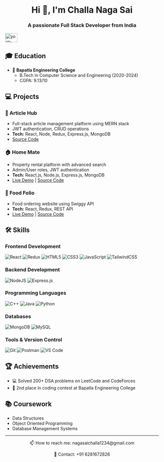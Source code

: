 <h1 align="center">Hi 👋, I'm Challa Naga Sai</h1>
<h3 align="center">A passionate Full Stack Developer from India</h3>

<p align="left">
<a href="https://linkedin.com/in/your-linkedin" target="blank"><img align="center" src="https://raw.githubusercontent.com/rahuldkjain/github-profile-readme-generator/master/src/images/icons/Social/linked-in-alt.svg" alt="your-linkedin" height="30" width="40" /></a>
</p>

## 🎓 Education
- 🏫 **Bapatla Engineering College**
  - B.Tech in Computer Science and Engineering (2020-2024)
  - CGPA: 9.13/10

## 💻 Projects

### 📝 Article Hub
- Full-stack article management platform using MERN stack
- JWT authentication, CRUD operations
- **Tech:** React, Node, Redux, Express.js, MongoDB
- [Source Code](your-repo-link)

### 🏠 Home Mate
- Property rental platform with advanced search
- Admin/User roles, JWT authentication
- **Tech:** React.js, Node.js, Express.js, MongoDB
- [Live Demo](your-demo-link) | [Source Code](your-repo-link)

### 🍔 Food Folio
- Food ordering website using Swiggy API
- **Tech:** React, Redux, REST API
- [Live Demo](your-demo-link) | [Source Code](your-repo-link)

## 🛠 Skills

### Frontend Development
![React](https://img.shields.io/badge/React-%2320232a.svg?style=for-the-badge&logo=react&logoColor=%2361DAFB)
![Redux](https://img.shields.io/badge/Redux-%23593d88.svg?style=for-the-badge&logo=redux&logoColor=white)
![HTML5](https://img.shields.io/badge/HTML5-%23E34F26.svg?style=for-the-badge&logo=html5&logoColor=white)
![CSS3](https://img.shields.io/badge/CSS3-%231572B6.svg?style=for-the-badge&logo=css3&logoColor=white)
![JavaScript](https://img.shields.io/badge/JavaScript-%23323330.svg?style=for-the-badge&logo=javascript&logoColor=%23F7DF1E)
![TailwindCSS](https://img.shields.io/badge/Tailwind-%2338B2AC.svg?style=for-the-badge&logo=tailwind-css&logoColor=white)

### Backend Development
![NodeJS](https://img.shields.io/badge/Node.js-6DA55F?style=for-the-badge&logo=node.js&logoColor=white)
![Express.js](https://img.shields.io/badge/Express.js-%23404d59.svg?style=for-the-badge&logo=express&logoColor=%2361DAFB)

### Programming Languages
![C++](https://img.shields.io/badge/C++-%2300599C.svg?style=for-the-badge&logo=c%2B%2B&logoColor=white)
![Java](https://img.shields.io/badge/Java-%23ED8B00.svg?style=for-the-badge&logo=java&logoColor=white)
![Python](https://img.shields.io/badge/Python-3670A0?style=for-the-badge&logo=python&logoColor=ffdd54)

### Databases
![MongoDB](https://img.shields.io/badge/MongoDB-%234ea94b.svg?style=for-the-badge&logo=mongodb&logoColor=white)
![MySQL](https://img.shields.io/badge/MySQL-%2300f.svg?style=for-the-badge&logo=mysql&logoColor=white)

### Tools & Version Control
![Git](https://img.shields.io/badge/Git-%23F05033.svg?style=for-the-badge&logo=git&logoColor=white)
![Postman](https://img.shields.io/badge/Postman-FF6C37?style=for-the-badge&logo=postman&logoColor=white)
![VS Code](https://img.shields.io/badge/VS%20Code-0078d7.svg?style=for-the-badge&logo=visual-studio-code&logoColor=white)

## 🏆 Achievements
- 💻 Solved 200+ DSA problems on LeetCode and CodeForces
- 🥈 2nd place in coding contest at Bapatla Engineering College

## 📚 Coursework
- Data Structures
- Object Oriented Programming
- Database Management Systems

---
<p align="center">📫 How to reach me: nagasaichalla1234@gmail.com</p>
<p align="center">📱 Contact: +91 6281672826</p>
